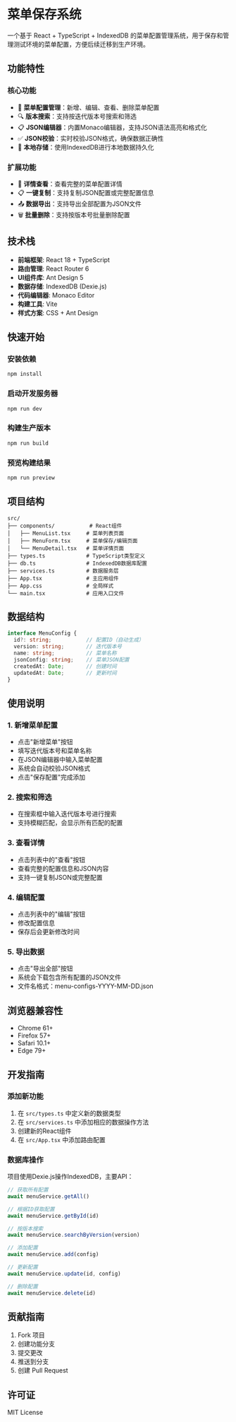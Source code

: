 # 菜单保存系统

一个基于 React + TypeScript + IndexedDB 的菜单配置管理系统，用于保存和管理测试环境的菜单配置，方便后续迁移到生产环境。

## 功能特性

### 核心功能
- 📝 **菜单配置管理**：新增、编辑、查看、删除菜单配置
- 🔍 **版本搜索**：支持按迭代版本号搜索和筛选
- 📋 **JSON编辑器**：内置Monaco编辑器，支持JSON语法高亮和格式化
- ✅ **JSON校验**：实时校验JSON格式，确保数据正确性
- 💾 **本地存储**：使用IndexedDB进行本地数据持久化

### 扩展功能
- 📄 **详情查看**：查看完整的菜单配置详情
- 📋 **一键复制**：支持复制JSON配置或完整配置信息
- 📤 **数据导出**：支持导出全部配置为JSON文件
- 🗑️ **批量删除**：支持按版本号批量删除配置

## 技术栈

- **前端框架**: React 18 + TypeScript
- **路由管理**: React Router 6
- **UI组件库**: Ant Design 5
- **数据存储**: IndexedDB (Dexie.js)
- **代码编辑器**: Monaco Editor
- **构建工具**: Vite
- **样式方案**: CSS + Ant Design

## 快速开始

### 安装依赖
```bash
npm install
```

### 启动开发服务器
```bash
npm run dev
```

### 构建生产版本
```bash
npm run build
```

### 预览构建结果
```bash
npm run preview
```

## 项目结构

```
src/
├── components/           # React组件
│   ├── MenuList.tsx     # 菜单列表页面
│   ├── MenuForm.tsx     # 菜单保存/编辑页面
│   └── MenuDetail.tsx   # 菜单详情页面
├── types.ts             # TypeScript类型定义
├── db.ts                # IndexedDB数据库配置
├── services.ts          # 数据服务层
├── App.tsx              # 主应用组件
├── App.css              # 全局样式
└── main.tsx             # 应用入口文件
```

## 数据结构

```typescript
interface MenuConfig {
  id?: string;           // 配置ID（自动生成）
  version: string;       // 迭代版本号
  name: string;          // 菜单名称
  jsonConfig: string;    // 菜单JSON配置
  createdAt: Date;       // 创建时间
  updatedAt: Date;       // 更新时间
}
```

## 使用说明

### 1. 新增菜单配置
- 点击"新增菜单"按钮
- 填写迭代版本号和菜单名称
- 在JSON编辑器中输入菜单配置
- 系统会自动校验JSON格式
- 点击"保存配置"完成添加

### 2. 搜索和筛选
- 在搜索框中输入迭代版本号进行搜索
- 支持模糊匹配，会显示所有匹配的配置

### 3. 查看详情
- 点击列表中的"查看"按钮
- 查看完整的配置信息和JSON内容
- 支持一键复制JSON或完整配置

### 4. 编辑配置
- 点击列表中的"编辑"按钮
- 修改配置信息
- 保存后会更新修改时间

### 5. 导出数据
- 点击"导出全部"按钮
- 系统会下载包含所有配置的JSON文件
- 文件名格式：menu-configs-YYYY-MM-DD.json

## 浏览器兼容性

- Chrome 61+
- Firefox 57+
- Safari 10.1+
- Edge 79+

## 开发指南

### 添加新功能
1. 在 `src/types.ts` 中定义新的数据类型
2. 在 `src/services.ts` 中添加相应的数据操作方法
3. 创建新的React组件
4. 在 `src/App.tsx` 中添加路由配置

### 数据库操作
项目使用Dexie.js操作IndexedDB，主要API：
```typescript
// 获取所有配置
await menuService.getAll()

// 根据ID获取配置
await menuService.getById(id)

// 按版本搜索
await menuService.searchByVersion(version)

// 添加配置
await menuService.add(config)

// 更新配置
await menuService.update(id, config)

// 删除配置
await menuService.delete(id)
```

## 贡献指南

1. Fork 项目
2. 创建功能分支
3. 提交更改
4. 推送到分支
5. 创建 Pull Request

## 许可证

MIT License